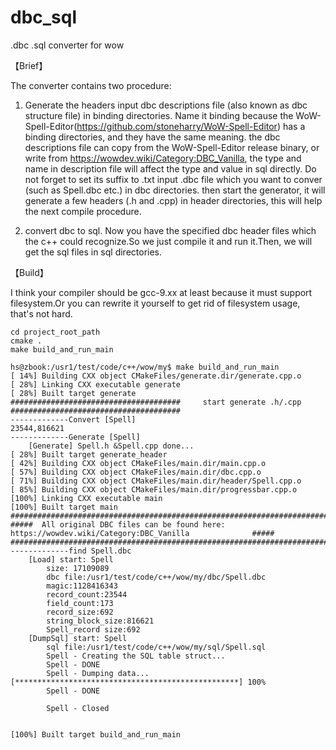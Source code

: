 # dbc_sql
.dbc .sql converter for wow

【Brief】

The converter contains two procedure:
1. Generate the headers
  input dbc descriptions file (also known as dbc structure file) in binding directories.
      Name it binding because the WoW-Spell-Editor(https://github.com/stoneharry/WoW-Spell-Editor) has a binding directories, and they have the same meaning.
      the dbc descriptions file can copy from the WoW-Spell-Editor release binary, or write from https://wowdev.wiki/Category:DBC_Vanilla, the type and name in description file will affect the type and value in sql directly.
      Do not forget to set its suffix to .txt
  input .dbc file which you want to conver (such as Spell.dbc etc.) in dbc directories.
  then start the generator, it will generate a few headers (.h and .cpp) in header directories, this will help the next compile procedure.

2. convert dbc to sql.
  Now you have the specified dbc header files which the c++ could recognize.So we just compile it and run it.Then, we will get the sql files in sql directories.
  

【Build】

I think your compiler should be gcc-9.xx at least  because it must support filesystem.Or you can rewrite it yourself to get rid of filesystem usage, that's not hard.

```
cd project_root_path
cmake .
make build_and_run_main
```

```
hs@zbook:/usr1/test/code/c++/wow/my$ make build_and_run_main
[ 14%] Building CXX object CMakeFiles/generate.dir/generate.cpp.o
[ 28%] Linking CXX executable generate
[ 28%] Built target generate
######################################     start generate .h/.cpp     ######################################
-------------Convert [Spell]
23544,816621
-------------Generate [Spell]
    [Generate] Spell.h &Spell.cpp done...
[ 28%] Built target generate_header
[ 42%] Building CXX object CMakeFiles/main.dir/main.cpp.o
[ 57%] Building CXX object CMakeFiles/main.dir/dbc.cpp.o
[ 71%] Building CXX object CMakeFiles/main.dir/header/Spell.cpp.o
[ 85%] Building CXX object CMakeFiles/main.dir/progressbar.cpp.o
[100%] Linking CXX executable main
[100%] Built target main
############################################################################################################
#####  All original DBC files can be found here: https://wowdev.wiki/Category:DBC_Vanilla              #####
############################################################################################################
-------------find Spell.dbc
    [Load] start: Spell
        size: 17109089
        dbc file:/usr1/test/code/c++/wow/my/dbc/Spell.dbc
        magic:1128416343
        record_count:23544
        field_count:173
        record_size:692
        string_block_size:816621
        Spell_record size:692
    [DumpSql] start: Spell
        sql file:/usr1/test/code/c++/wow/my/sql/Spell.sql
        Spell - Creating the SQL table struct...
        Spell - DONE
        Spell - Dumping data...
[**************************************************] 100%  
        Spell - DONE

        Spell - Closed


[100%] Built target build_and_run_main

```
